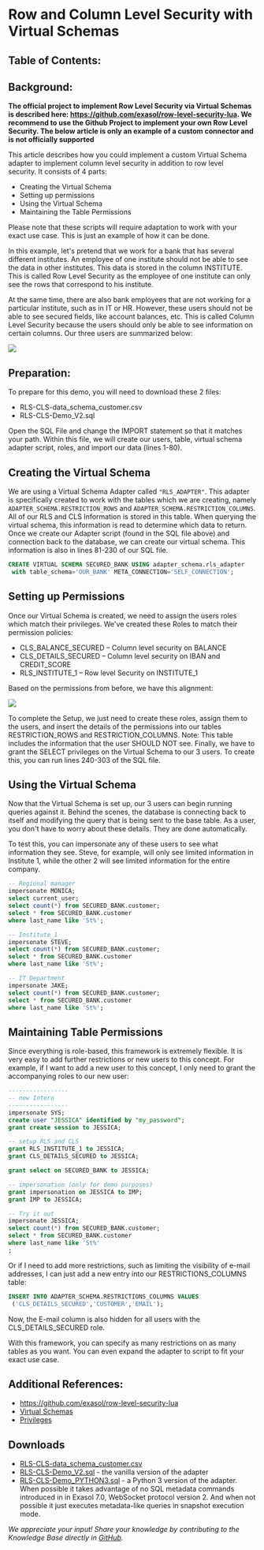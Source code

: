 # Row and Column Level Security with Virtual Schemas 
## Table of Contents:

## Background:

**The official project to implement Row Level Security via Virtual Schemas is described here: <https://github.com/exasol/row-level-security-lua>. We recommend to use the Github Project to implement your own Row Level Security. The below article is only an example of a custom connector and is not officially supported**

This article describes how you could implement a custom Virtual Schema adapter to implement column level security in addition to row level security. It consists of 4 parts:

* Creating the Virtual Schema
* Setting up permissions
* Using the Virtual Schema
* Maintaining the Table Permissions

Please note that these scripts will require adaptation to work with your exact use case. This is just an example of how it can be done.

In this example, let's pretend that we work for a bank that has several different institutes. An employee of one institute should not be able to see the data in other institutes. This data is stored in the column INSTITUTE. This is called Row Level Security as the employee of one institute can only see the rows that correspond to his institute. 

At the same time, there are also bank employees that are not working for a particular institute, such as in IT or HR. However, these users should not be able to see secured fields, like account balances, etc. This is called Column Level Security because the users should only be able to see information on certain columns. Our three users are summarized below:

![](images/Users.PNG)

## Preparation:

To prepare for this demo, you will need to download these 2 files:

* RLS-CLS-data_schema_customer.csv
* RLS-CLS-Demo_V2.sql

Open the SQL File and change the IMPORT statement so that it matches your path. Within this file, we will create our users, table, virtual schema adapter script, roles, and import our data (lines 1-80).

## Creating the Virtual Schema

We are using a Virtual Schema Adapter called `"RLS_ADAPTER"`. This adapter is specifically created to work with the tables which we are creating, namely `ADAPTER_SCHEMA.RESTRICTION_ROWS` and `ADAPTER_SCHEMA.RESTRICTION_COLUMNS`. All of our RLS and CLS Information is stored in this table. When querying the virtual schema, this information is read to determine which data to return. Once we create our Adapter script (found in the SQL file above) and connection back to the database, we can create our virtual schema. This information is also in lines 81-230 of our SQL file.


```sql
CREATE VIRTUAL SCHEMA SECURED_BANK USING adapter_schema.rls_adapter 
 with table_schema='OUR_BANK' META_CONNECTION='SELF_CONNECTION';  
```
## Setting up Permissions

Once our Virtual Schema is created, we need to assign the users roles which match their privileges. We've created these Roles to match their permission policies:

* CLS_BALANCE_SECURED – Column level security on BALANCE
* CLS_DETAILS_SECURED – Column level security on IBAN and CREDIT_SCORE
* RLS_INSTITUTE_1 – Row level Security on INSTITUTE_1

Based on the permissions from before, we have this alignment:

![](images/users_role_match.PNG)

To complete the Setup, we just need to create these roles, assign them to the users, and insert the details of the permissions into our tables RESTRICTION_ROWS and RESTRICTION_COLUMNS. Note: This table includes the information that the user SHOULD NOT see. Finally, we have to grant the SELECT privileges on the Virtual Schema to our 3 users. To create this, you can run lines 240-303 of the SQL file. 

## Using the Virtual Schema

Now that the Virtual Schema is set up, our 3 users can begin running queries against it. Behind the scenes, the database is connecting back to itself and modifying the query that is being sent to the base table. As a user, you don't have to worry about these details. They are done automatically.

To test this, you can impersonate any of these users to see what information they see. Steve, for example, will only see limited information in Institute 1, while the other 2 will see limited information for the entire company.  


```sql
-- Regional manager
impersonate MONICA;
select current_user;
select count(*) from SECURED_BANK.customer;
select * from SECURED_BANK.customer
where last_name like 'St%';

-- Institute_1
impersonate STEVE;
select count(*) from SECURED_BANK.customer;
select * from SECURED_BANK.customer
where last_name like 'St%';

-- IT Department
impersonate JAKE;
select count(*) from SECURED_BANK.customer;
select * from SECURED_BANK.customer
where last_name like 'St%';

```
## Maintaining Table Permissions

Since everything is role-based, this framework is extremely flexible. It is very easy to add further restrictions or new users to this concept. For example, if I want to add a new user to this concept, I only need to grant the accompanying roles to our new user:


```sql
-----------------
-- new Intern
-----------------
impersonate SYS;
create user "JESSICA" identified by "my_password";
grant create session to JESSICA;

-- setup RLS and CLS
grant RLS_INSTITUTE_1 to JESSICA;
grant CLS_DETAILS_SECURED to JESSICA;

grant select on SECURED_BANK to JESSICA;

-- impersonation (only for demo purposes)
grant impersonation on JESSICA to IMP;
grant IMP to JESSICA;

-- Try it out
impersonate JESSICA;
select count(*) from SECURED_BANK.customer;
select * from SECURED_BANK.customer 
where last_name like 'St%'
; 
```
Or if I need to add more restrictions, such as limiting the visibility of e-mail addresses, I can just add a new entry into our RESTRICTIONS_COLUMNS table:


```sql
INSERT INTO ADAPTER_SCHEMA.RESTRICTIONS_COLUMNS VALUES  
 ('CLS_DETAILS_SECURED','CUSTOMER','EMAIL'); 
```
Now, the E-mail column is also hidden for all users with the CLS_DETAILS_SECURED role.

With this framework, you can specify as many restrictions on as many tables as you want. You can even expand the adapter to script to fit your exact use case. 

## Additional References:

* <https://github.com/exasol/row-level-security-lua>
* [Virtual Schemas](https://docs.exasol.com/database_concepts/virtual_schemas.htm)
* [Privileges](https://docs.exasol.com/database_concepts/privileges.htm)

## Downloads
* [RLS-CLS-data_schema_customer.csv](https://github.com/exasol/public-knowledgebase/blob/main/Database-Features/attachments/RLS-CLS-data_schema_customer.csv)
* [RLS-CLS-Demo_V2.sql](https://github.com/exasol/public-knowledgebase/blob/main/Database-Features/attachments/RLS-CLS-Demo_V2.sql) - the vanilla version of the adapter
* [RLS-CLS-Demo_PYTHON3.sql](https://github.com/exasol/public-knowledgebase/blob/main/Database-Features/attachments/RLS-CLS-Demo_PYTHON3.sql) - a Python 3 version of the adapter. When possible it takes advantage of no SQL metadata commands introduced in in Exasol 7.0, WebSocket protocol version 2. And when not possible it just executes metadata-like queries in snapshot execution mode.

*We appreciate your input! Share your knowledge by contributing to the Knowledge Base directly in [GitHub](https://github.com/exasol/public-knowledgebase).* 